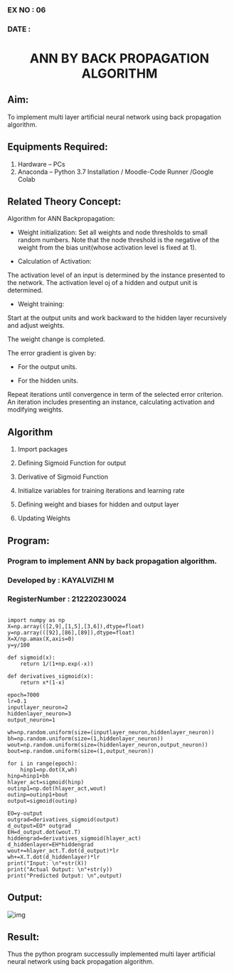 ### EX NO : 06
### DATE  :
# <p align="center"> ANN BY BACK PROPAGATION ALGORITHM </p>
## Aim:
   To implement multi layer artificial neural network using back propagation algorithm.
## Equipments Required:
1. Hardware – PCs
2. Anaconda – Python 3.7 Installation / Moodle-Code Runner /Google Colab

## Related Theory Concept:

Algorithm for ANN Backpropagation:

- Weight initialization: Set all weights and node thresholds to small random numbers. Note that the node threshold is the negative of the weight from the bias unit(whose activation level is fixed at 1).

- Calculation of Activation:

The activation level of an input is determined by the instance presented to the network. The activation level oj of a hidden and output unit is determined. 

  - Weight training:

Start at the output units and work backward to the hidden layer recursively and adjust weights.

The weight change is completed.

The error gradient is given by:

  - For the output units.

  - For the hidden units.

Repeat iterations until convergence in term of the selected error criterion. An iteration includes presenting an instance, calculating activation and modifying weights.

## Algorithm

1. Import packages

2. Defining Sigmoid Function for output

3. Derivative of Sigmoid Function

4. Initialize variables for training iterations and learning rate

5. Defining weight and biases for hidden and output layer

6. Updating Weights

## Program:

### Program to implement ANN by back propagation algorithm.
### Developed by   : KAYALVIZHI M
### RegisterNumber : 212220230024
```python3

import numpy as np
X=np.array(([2,9],[1,5],[3,6]),dtype=float)
y=np.array(([92],[86],[89]),dtype=float)
X=X/np.amax(X,axis=0)
y=y/100

def sigmoid(x):
    return 1/(1+np.exp(-x))

def derivatives_sigmoid(x):
    return x*(1-x)

epoch=7000
lr=0.1
inputlayer_neuron=2
hiddenlayer_neuron=3
output_neuron=1

wh=np.random.uniform(size=(inputlayer_neuron,hiddenlayer_neuron))
bh=np.random.uniform(size=(1,hiddenlayer_neuron))
wout=np.random.uniform(size=(hiddenlayer_neuron,output_neuron))
bout=np.random.uniform(size=(1,output_neuron))

for i in range(epoch):
    hinp1=np.dot(X,wh)
hinp=hinp1+bh
hlayer_act=sigmoid(hinp)
outinp1=np.dot(hlayer_act,wout)
outinp=outinp1+bout
output=sigmoid(outinp)

EO=y-output
outgrad=derivatives_sigmoid(output)
d_output=EO* outgrad
EH=d_output.dot(wout.T)
hiddengrad=derivatives_sigmoid(hlayer_act)
d_hiddenlayer=EH*hiddengrad
wout+=hlayer_act.T.dot(d_output)*lr
wh+=X.T.dot(d_hiddenlayer)*lr
print("Input: \n"+str(X))
print("Actual Output: \n"+str(y))
print("Predicted Output: \n",output)

```
## Output:

![img](https://user-images.githubusercontent.com/75413726/168850553-b85eca99-b828-4f7c-9b29-a90cb645dd9a.jpg)

## Result:
Thus the python program successully implemented multi layer artificial neural network using back propagation algorithm.
